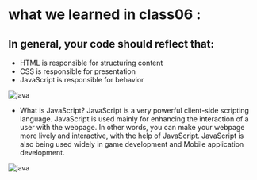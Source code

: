 # what we learned in class06 : 


## In general, your code should reflect that:
   * HTML is responsible for structuring content
   * CSS is responsible for presentation 
   * JavaScript is responsible for behavior


![java](https://www.simplilearn.com/ice9/free_resources_article_thumb/X_Reasons_to_learn_Javascript.jpg)

* What is JavaScript?
JavaScript is a very powerful client-side scripting language. JavaScript is used mainly for enhancing the interaction of a user with the webpage. In other words, you can make your webpage more lively and interactive, with the help of JavaScript. JavaScript is also being used widely in game development and Mobile application development.

![java](https://s3.ap-south-1.amazonaws.com/s3.studytonight.com/tutorials/uploads/pictures/1587882057-1.png)
